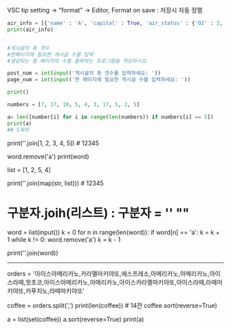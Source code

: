 VSC tip
setting -> "format" -> Editor, Format on save : 저장시 자동 정렬

```python
air_info = [{'name' : 'A', 'capital' : True, 'air_status' : {'O2' : 3, 'CO2' : 2}}, {'name' : 'B', 'capital' : False, 'air_status' : {'O2' : 5, 'CO2' : 3}}]
print(air_info)
```

```python

#게시글의 총 갯수
#한페이지에 필요한 게시글 수를 입력
#생성되는 총 페이지의 수를 출력하는 프로그램을 작성하시오.

post_num = int(input('게시글의 총 갯수를 입력하세요: '))
page_num = int(input('한 페이지에 필요한 게시글 수를 입력하세요: '))

print()

```

```python
numbers = [7, 17, 10, 5, 4, 3, 17, 5, 2, 5]

a= len([number[i] for i in range(len(numbers)) if numbers[i] == 5])
print(a)
## 5제외
```

print(''.join[1, 2, 3, 4, 5]) # 12345


word.remove('a')
print(word)

list = [1, 2, 5, 4]

print(''.join(map(str, list)))  # 12345

# 구분자.joih(리스트) : 구분자 = '' ""

word = list(input())
k = 0
for n in range(len(word)):
    if word[n] == 'a':
        k = k + 1
while k != 0:
    word.remove('a')
    k = k - 1

print(''.join(word))

---

orders = '아이스아메리카노,카라멜마키야또,에스프레소,아메리카노,아메리카노,아이스라떼,핫초코,아이스아메리카노,아메리카노,아이스카라멜마키야또,아이스라떼,라떼마키야또,카푸치노,라떼마키야또'

coffee = orders.split(',')
print(len(coffee))  # 14잔
coffee.sort(reverse=True)

a = list(set(coffee))
a.sort(reverse=True)
print(a)
